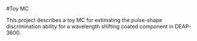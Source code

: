 #Toy MC

This project describes a toy MC for estimating the pulse-shape discrimination ability for a wavelength shifting coated component in DEAP-3600.

